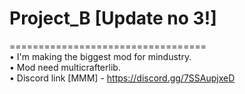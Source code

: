 # Project_B [Update no 3!]
==================================  
• I'm making the biggest mod for mindustry.  
• Mod need multicrafterlib.  
• Discord link [MMM] - https://discord.gg/7SSAupjxeD
